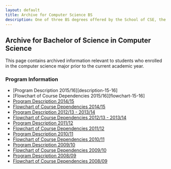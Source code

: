 ```yaml
---
layout: default
title: Archive for Computer Science BS
description: One of three BS degrees offered by the School of CSE, the BS in Computer Science is a 4-year degree with a combined focus on programming and theory.
---
```


## Archive for Bachelor of Science in __Computer Science__

This page contains archived information relevant to students who enrolled
in the computer science major prior to the current academic year.

### Program Information

- [Program Description 2015/16][description-15-16]
- [Flowchart of Course Dependencies 2015/16][flowchart-15-16]
- [Program Description 2014/15][description-14-15]
- [Flowchart of Course Dependencies 2014/15][flowchart-14-15]
- [Program Description 2012/13 - 2013/14][description-12-14]
- [Flowchart of Course Dependencies 2012/13 - 2013/14][flowchart-12-14]
- [Program Description 2011/12][description-11-12]
- [Flowchart of Course Dependencies 2011/12][flowchart-11-12]
- [Program Description 2010/11][description-10-11]
- [Flowchart of Course Dependencies 2010/11][flowchart-10-11]
- [Program Description 2009/10][description-09-10]
- [Flowchart of Course Dependencies 2009/10][flowchart-09-10]
- [Program Description 2008/09][description-08-09]
- [Flowchart of Course Dependencies 2008/09][flowchart-08-09]

[description-14-15]: http://bulletin.csusb.edu/archive/2014-15/colleges-schools-departments/natural-sciences/computer-science-engineering/computer-science-bs/
[flowchart-14-15]: flowcharts/cs_flowchart_2014_2015.pdf

[description-12-14]: descriptions/cs_description_2012_2014.pdf
[flowchart-12-14]: flowcharts/cs_flowchart_2012_2014.pdf

[description-11-12]: descriptions/cs_description_2011_2012.pdf
[flowchart-11-12]: flowcharts/cs_flowchart_2011_2012.pdf

[description-10-11]: descriptions/cs_description_2010_2011.pdf
[flowchart-10-11]: flowcharts/cs_flowchart_2010_2011.pdf

[description-09-10]: descriptions/cs_description_2009_2010.pdf
[flowchart-09-10]: flowcharts/cs_flowchart_2009_2010.pdf

[description-08-09]: descriptions/cs_description_2008_2009.pdf
[flowchart-08-09]: flowcharts/cs_flowchart_2008_2009.pdf


